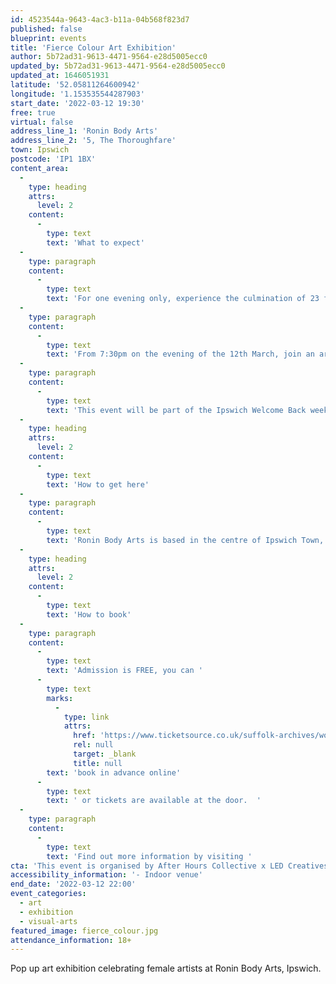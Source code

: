```yaml
---
id: 4523544a-9643-4ac3-b11a-04b568f823d7
published: false
blueprint: events
title: 'Fierce Colour Art Exhibition'
author: 5b72ad31-9613-4471-9564-e28d5005ecc0
updated_by: 5b72ad31-9613-4471-9564-e28d5005ecc0
updated_at: 1646051931
latitude: '52.05811264600942'
longitude: '1.153535544287903'
start_date: '2022-03-12 19:30'
free: true
virtual: false
address_line_1: 'Ronin Body Arts'
address_line_2: '5, The Thoroughfare'
town: Ipswich
postcode: 'IP1 1BX'
content_area:
  -
    type: heading
    attrs:
      level: 2
    content:
      -
        type: text
        text: 'What to expect'
  -
    type: paragraph
    content:
      -
        type: text
        text: 'For one evening only, experience the culmination of 23 female artists'' work and get the chance to meet them.'
  -
    type: paragraph
    content:
      -
        type: text
        text: 'From 7:30pm on the evening of the 12th March, join an array of female artists as they celebrate the launch of the new Fierce Colour pop up exhibition at Ronin Body Arts in Ipswich. '
  -
    type: paragraph
    content:
      -
        type: text
        text: 'This event will be part of the Ipswich Welcome Back weekend and supported by Ipswich Borough Council and the ERDF.'
  -
    type: heading
    attrs:
      level: 2
    content:
      -
        type: text
        text: 'How to get here'
  -
    type: paragraph
    content:
      -
        type: text
        text: 'Ronin Body Arts is based in the centre of Ipswich Town, on the edge of the town square. Rail and bus routes are easily accessible nearby. '
  -
    type: heading
    attrs:
      level: 2
    content:
      -
        type: text
        text: 'How to book'
  -
    type: paragraph
    content:
      -
        type: text
        text: 'Admission is FREE, you can '
      -
        type: text
        marks:
          -
            type: link
            attrs:
              href: 'https://www.ticketsource.co.uk/suffolk-archives/women-dont-do-such-things-exhibition/e-ezryzv'
              rel: null
              target: _blank
              title: null
        text: 'book in advance online'
      -
        type: text
        text: ' or tickets are available at the door.  '
  -
    type: paragraph
    content:
      -
        type: text
        text: 'Find out more information by visiting '
cta: 'This event is organised by After Hours Collective x LED Creatives'
accessibility_information: '- Indoor venue'
end_date: '2022-03-12 22:00'
event_categories:
  - art
  - exhibition
  - visual-arts
featured_image: fierce_colour.jpg
attendance_information: 18+
---
```

Pop up art exhibition celebrating female artists at Ronin Body Arts, Ipswich.